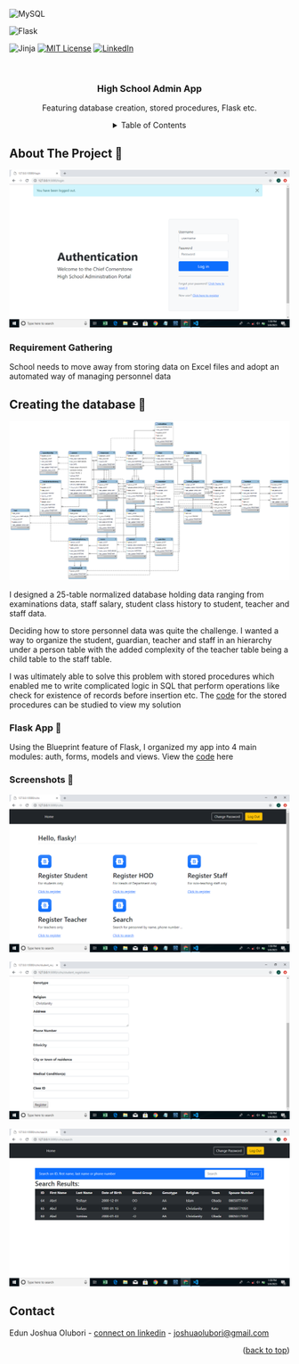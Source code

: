 
<!-- Improved compatibility of back to top link: See: https://github.com/othneildrew/Best-README-Template/pull/73 -->
<a name="readme-top"></a>
<!--
*** Thanks for checking out the Best-README-Template. If you have a suggestion
*** that would make this better, please fork the repo and create a pull request
*** or simply open an issue with the tag "enhancement".
*** Don't forget to give the project a star!
*** Thanks again! Now go create something AMAZING! :D
-->


![MySQL](https://img.shields.io/static/v1?style=for-the-badge&message=MySQL&color=4479A1&logo=MySQL&logoColor=FFFFFF&label=)

![Flask](https://img.shields.io/static/v1?style=for-the-badge&message=Flask&color=000000&logo=Flask&logoColor=FFFFFF&label=)

![Jinja](https://img.shields.io/static/v1?style=for-the-badge&message=Jinja&color=B41717&logo=Jinja&logoColor=FFFFFF&label=)
[![MIT License][license-shield]][license-url]
[![LinkedIn][linkedin-shield]][linkedin-url]

[license-shield]: https://img.shields.io/github/license/othneildrew/Best-README-Template.svg?style=for-the-badge
[license-url]: https://github.com/JoshuaOlubori/UK-Road-Accident-Casualties/blob/f47c7d604613183d31617d101d14ef5c96503f1d/LICENSE.txt
[linkedin-shield]: https://img.shields.io/badge/-LinkedIn-black.svg?style=for-the-badge&logo=linkedin&colorB=555
[linkedin-url]: https://linkedin.com/in/joshua-edun


<!-- PROJECT LOGO -->
<br />
<div align="center">

  <h3 align="center">High School Admin App</h3>

  <p align="center">
    Featuring database creation, stored procedures, Flask etc.
     <br />



<!-- TABLE OF CONTENTS -->
<details>
  <summary>Table of Contents</summary>
  <ul>
    <li><a href="#requirement">Requirement gathering</a></li>
        <li><a href="#database-creation">Database Creation</a></li>
        <li> <a href="#application">Application</a></li>
        <li><a href="#screenshots">Screenshots </a></li>
    <li><a href="#contact">Contact</a></li>
  </ul>
</details>


<div align="left">
<!-- ABOUT THE PROJECT -->
  
## About The Project 🍪 

![code](https://github.com/JoshuaOlubori/chief-cornerstone-high-school-db-app/blob/ac6fd5436c7207f3a1d16a963857462c30cebb5e/screenshots/Screenshot%20(18).png)

<a name="requirement"/>
  
### Requirement Gathering

School needs to move away from storing data on Excel files and adopt an automated way of managing personnel data


<!-- -->
  <a name="database-creation"/>
  
## Creating the database 📂

![erd](https://github.com/JoshuaOlubori/chief-cornerstone-high-school-db-app/blob/ac6fd5436c7207f3a1d16a963857462c30cebb5e/database%20files/ERD.png)

I designed a 25-table normalized database holding data ranging from examinations data, staff salary, student class history to student, teacher and staff data.

Deciding how to store personnel data was quite the challenge. I wanted a way to organize the student, guardian, teacher and staff in an hierarchy under a person table with the added complexity of the teacher table being a child table to the staff table.

I was ultimately able to solve this problem with stored procedures which enabled me to write complicated logic in SQL that perform operations like check for existence of records before insertion etc. The [code](https://github.com/JoshuaOlubori/chief-cornerstone-high-school-db-app/tree/ac6fd5436c7207f3a1d16a963857462c30cebb5e/database%20files/stored%20procedures) for the stored procedures can be studied to view my solution
  
<a name="application"/>
  
### Flask App 📱
  
Using the Blueprint feature of Flask, I organized my app into 4 main modules: auth, forms, models and views. View the [code](https://github.com/JoshuaOlubori/chief-cornerstone-high-school-db-app/tree/ac6fd5436c7207f3a1d16a963857462c30cebb5e/app) here


  <a name="screenshots"/>
  
### Screenshots 📸

![screenshots](https://github.com/JoshuaOlubori/chief-cornerstone-high-school-db-app/blob/43b8ddbc69f94566bfa222bd258c976abe4f7d0b/screenshots/Screenshot%20(15).png)
  
![screenshots](https://github.com/JoshuaOlubori/chief-cornerstone-high-school-db-app/blob/43b8ddbc69f94566bfa222bd258c976abe4f7d0b/screenshots/Screenshot%20(16).png)

![screenshots](https://github.com/JoshuaOlubori/chief-cornerstone-high-school-db-app/blob/43b8ddbc69f94566bfa222bd258c976abe4f7d0b/screenshots/Screenshot%20(17).png)

<!-- CONTACT  ☎️ -->

  <a name="contact"/>
  
## Contact

Edun Joshua Olubori - [connect on linkedin](https://www.linkedin.com/in/joshua-edun) - joshuaolubori@gmail.com

<p align="right">(<a href="#readme-top">back to top</a>)</p>



